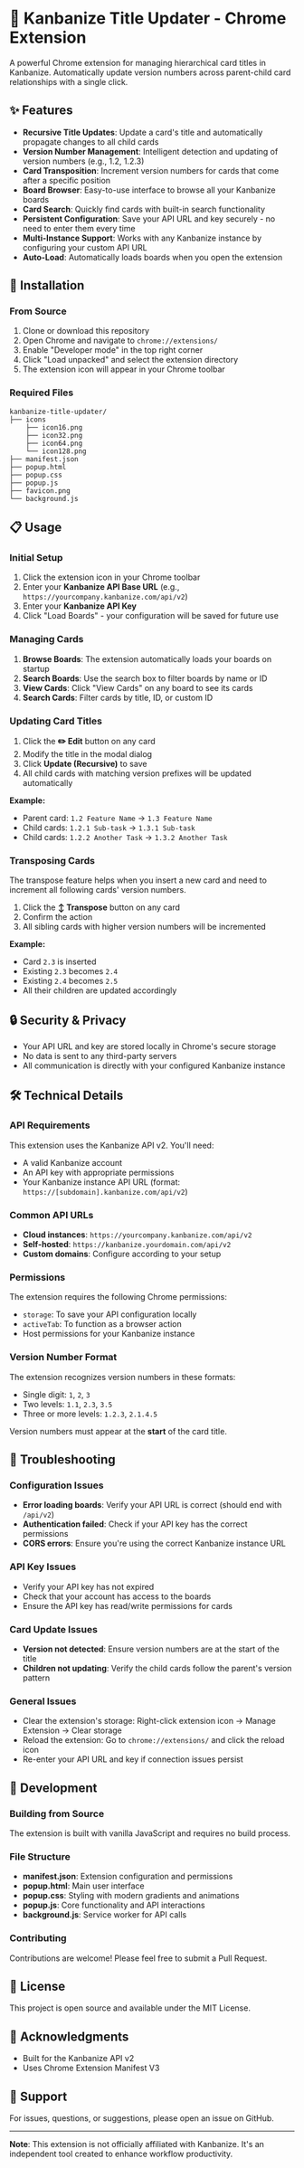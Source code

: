 # 🎯 Kanbanize Title Updater - Chrome Extension

A powerful Chrome extension for managing hierarchical card titles in Kanbanize. Automatically update version numbers across parent-child card relationships with a single click.

## ✨ Features

- **Recursive Title Updates**: Update a card's title and automatically propagate changes to all child cards
- **Version Number Management**: Intelligent detection and updating of version numbers (e.g., 1.2, 1.2.3)
- **Card Transposition**: Increment version numbers for cards that come after a specific position
- **Board Browser**: Easy-to-use interface to browse all your Kanbanize boards
- **Card Search**: Quickly find cards with built-in search functionality
- **Persistent Configuration**: Save your API URL and key securely - no need to enter them every time
- **Multi-Instance Support**: Works with any Kanbanize instance by configuring your custom API URL
- **Auto-Load**: Automatically loads boards when you open the extension

## 🚀 Installation

### From Source

1. Clone or download this repository
2. Open Chrome and navigate to `chrome://extensions/`
3. Enable "Developer mode" in the top right corner
4. Click "Load unpacked" and select the extension directory
5. The extension icon will appear in your Chrome toolbar

### Required Files

```
kanbanize-title-updater/
├── icons
    ├── icon16.png
    ├── icon32.png
    ├── icon64.png
    └── icon128.png
├── manifest.json
├── popup.html
├── popup.css
├── popup.js
├── favicon.png
└── background.js
```

## 📋 Usage

### Initial Setup

1. Click the extension icon in your Chrome toolbar
2. Enter your **Kanbanize API Base URL** (e.g., `https://yourcompany.kanbanize.com/api/v2`)
3. Enter your **Kanbanize API Key**
4. Click "Load Boards" - your configuration will be saved for future use

### Managing Cards

1. **Browse Boards**: The extension automatically loads your boards on startup
2. **Search Boards**: Use the search box to filter boards by name or ID
3. **View Cards**: Click "View Cards" on any board to see its cards
4. **Search Cards**: Filter cards by title, ID, or custom ID

### Updating Card Titles

1. Click the **✏️ Edit** button on any card
2. Modify the title in the modal dialog
3. Click **Update (Recursive)** to save
4. All child cards with matching version prefixes will be updated automatically

**Example:**
- Parent card: `1.2 Feature Name` → `1.3 Feature Name`
- Child cards: `1.2.1 Sub-task` → `1.3.1 Sub-task`
- Child cards: `1.2.2 Another Task` → `1.3.2 Another Task`

### Transposing Cards

The transpose feature helps when you insert a new card and need to increment all following cards' version numbers.

1. Click the **↕️ Transpose** button on any card
2. Confirm the action
3. All sibling cards with higher version numbers will be incremented

**Example:**
- Card `2.3` is inserted
- Existing `2.3` becomes `2.4`
- Existing `2.4` becomes `2.5`
- All their children are updated accordingly

## 🔒 Security & Privacy

- Your API URL and key are stored locally in Chrome's secure storage
- No data is sent to any third-party servers
- All communication is directly with your configured Kanbanize instance

## 🛠️ Technical Details

### API Requirements

This extension uses the Kanbanize API v2. You'll need:
- A valid Kanbanize account
- An API key with appropriate permissions
- Your Kanbanize instance API URL (format: `https://[subdomain].kanbanize.com/api/v2`)

### Common API URLs

- **Cloud instances**: `https://yourcompany.kanbanize.com/api/v2`
- **Self-hosted**: `https://kanbanize.yourdomain.com/api/v2`
- **Custom domains**: Configure according to your setup

### Permissions

The extension requires the following Chrome permissions:
- `storage`: To save your API configuration locally
- `activeTab`: To function as a browser action
- Host permissions for your Kanbanize instance

### Version Number Format

The extension recognizes version numbers in these formats:
- Single digit: `1`, `2`, `3`
- Two levels: `1.1`, `2.3`, `3.5`
- Three or more levels: `1.2.3`, `2.1.4.5`

Version numbers must appear at the **start** of the card title.

## 🐛 Troubleshooting

### Configuration Issues
- **Error loading boards**: Verify your API URL is correct (should end with `/api/v2`)
- **Authentication failed**: Check if your API key has the correct permissions
- **CORS errors**: Ensure you're using the correct Kanbanize instance URL

### API Key Issues
- Verify your API key has not expired
- Check that your account has access to the boards
- Ensure the API key has read/write permissions for cards

### Card Update Issues
- **Version not detected**: Ensure version numbers are at the start of the title
- **Children not updating**: Verify the child cards follow the parent's version pattern

### General Issues
- Clear the extension's storage: Right-click extension icon → Manage Extension → Clear storage
- Reload the extension: Go to `chrome://extensions/` and click the reload icon
- Re-enter your API URL and key if connection issues persist

## 📝 Development

### Building from Source

The extension is built with vanilla JavaScript and requires no build process.

### File Structure

- **manifest.json**: Extension configuration and permissions
- **popup.html**: Main user interface
- **popup.css**: Styling with modern gradients and animations
- **popup.js**: Core functionality and API interactions
- **background.js**: Service worker for API calls

### Contributing

Contributions are welcome! Please feel free to submit a Pull Request.

## 📄 License

This project is open source and available under the MIT License.

## 🙏 Acknowledgments

- Built for the Kanbanize API v2
- Uses Chrome Extension Manifest V3

## 📧 Support

For issues, questions, or suggestions, please open an issue on GitHub.

---

**Note**: This extension is not officially affiliated with Kanbanize. It's an independent tool created to enhance workflow productivity.
